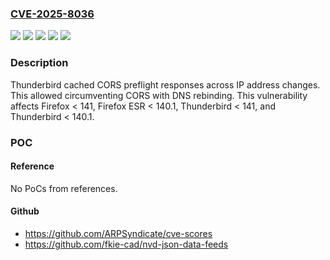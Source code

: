 ### [CVE-2025-8036](https://cve.mitre.org/cgi-bin/cvename.cgi?name=CVE-2025-8036)
![](https://img.shields.io/static/v1?label=Product&message=Firefox%20ESR&color=blue)
![](https://img.shields.io/static/v1?label=Product&message=Firefox&color=blue)
![](https://img.shields.io/static/v1?label=Product&message=Thunderbird&color=blue)
![](https://img.shields.io/static/v1?label=Version&message=unspecified%20&color=brightgreen)
![](https://img.shields.io/static/v1?label=Vulnerability&message=n%2Fa&color=blue)

### Description

Thunderbird cached CORS preflight responses across IP address changes. This allowed circumventing CORS with DNS rebinding. This vulnerability affects Firefox < 141, Firefox ESR < 140.1, Thunderbird < 141, and Thunderbird < 140.1.

### POC

#### Reference
No PoCs from references.

#### Github
- https://github.com/ARPSyndicate/cve-scores
- https://github.com/fkie-cad/nvd-json-data-feeds

